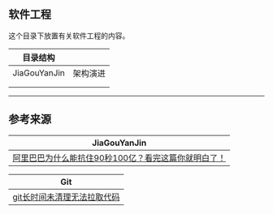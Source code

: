 ## 软件工程

这个目录下放置有关软件工程的内容。

| 目录结构     |          |
| ------------ | -------- |
| JiaGouYanJin | 架构演进 |
|              |          |
|              |          |

---

## 参考来源

| JiaGouYanJin                                                 |
| ------------------------------------------------------------ |
| [阿里巴巴为什么能抗住90秒100亿？看完这篇你就明白了！](https://www.jianshu.com/p/f4a907fe1485) |

| Git                                                          |
| ------------------------------------------------------------ |
| [git长时间未清理无法拉取代码](https://blog.csdn.net/fenfeidexiatian/article/details/95308119) |


